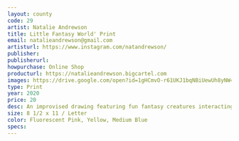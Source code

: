 ```yaml
---
layout: county 
code: 29
artist: Natalie Andrewson
title: Little Fantasy World' Print
email: natalieandrewson@gmail.com
artisturl: https://www.instagram.com/natandrewson/
publisher: 
publisherurl: 
howpurchase: Online Shop
producturl: https://natalieandrewson.bigcartel.com
images: https://drive.google.com/open?id=1gHCmvO-r61UKJ1bqNBiUewUh8yNW4L-A
type: Print
year: 2020
price: 20
desc: An improvised drawing featuring fun fantasy creatures interacting.
size: 8 1/2 x 11 / Letter
color: Fluorescent Pink, Yellow, Medium Blue
specs: 
---
```

